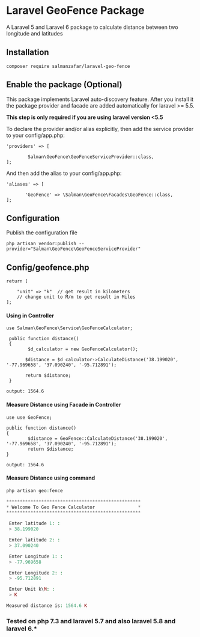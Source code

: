 # Laravel GeoFence Package

A Laravel 5 and Laravel 6 package to calculate distance between two longitude and latitudes

## Installation
```
composer require salmanzafar/laravel-geo-fence
```

## Enable the package (Optional)

This package implements Laravel auto-discovery feature. After you install it the package provider and facade are added automatically for laravel >= 5.5.

__This step is only required if you are using laravel version <5.5__

To declare the provider and/or alias explicitly, then add the service provider to your config/app.php:

```
'providers' => [

        Salman\GeoFence\GeoFenceServiceProvider::class,
];
```
And then add the alias to your config/app.php:
```
'aliases' => [

       'GeoFence' => \Salman\GeoFence\Facades\GeoFence::class,
];
```
## Configuration
Publish the configuration file
```
php artisan vendor:publish --provider="Salman\GeoFence\GeoFenceServiceProvider"
```
## Config/geofence.php
```
return [

    "unit" => "k"  // get result in kilometers
    // change unit to M/m to get result in Miles
];
```
#### Using in Controller

```
use Salman\GeoFence\Service\GeoFenceCalculator;

 public function distance()
 {
        $d_calculator = new GeoFenceCalculator();

       $distance = $d_calculator->CalculateDistance('38.199020', '-77.969658', '37.090240', '-95.712891');

       return $distance;
 }

output: 1564.6
```
#### Measure Distance using Facade in Controller

```
use use GeoFence;

public function distance()
{
        $distance = GeoFence::CalculateDistance('38.199020', '-77.969658', '37.090240', '-95.712891');
        return $distance;
}

output: 1564.6
```
#### Measure Distance using command

```php
php artisan geo:fence

**************************************************
* Welcome To Geo Fence Calculator                *
**************************************************

 Enter latitude 1: :
 > 38.199020

 Enter latitude 2: :
 > 37.090240

 Enter Longitude 1: :
 > -77.969658

 Enter Longitude 2: :
 > -95.712891

 Enter Unit k\M: :
 > K

Measured distance is: 1564.6 K
```
### Tested on php 7.3 and laravel 5.7 and also laravel 5.8 and laravel 6.*
